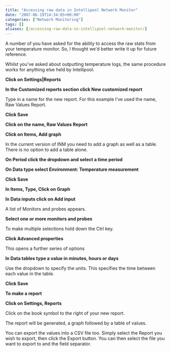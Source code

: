 ```yaml
---
title: "Accessing raw data in Intellipool Network Monitor"
date: "2007-06-19T14:34:05+00:00"
categories: ["Network Monitoring"]
tags: []
aliases: [/accessing-raw-data-in-intellipool-network-monitor/]
---
```


A number of you have asked for the ability to access the raw stats from your temperature monitor. So, I thought we'd better write it up for future reference.

Whilst you've asked about outputting temperature logs, the same procedure works for anything else held by Intellipool.

<strong>Click on Settings|Reports</strong>

<strong>In the Customized reports section click New customized report</strong>

Type in a name for the new report. For this example I've used the name, Raw Values Report.

<strong>Click Save</strong>

<strong>Click on the name, Raw Values Report</strong>

<strong>Click on Items, Add graph</strong>

In the current version of INM you need to add a graph as well as a table. There is no option to add a table alone.

<strong>On Period click the dropdown and select a time period</strong>

<strong>On Data type select Environment: Temperature measurement</strong>

<strong>Click Save</strong>

<strong>In Items, Type, Click on Graph</strong>

<strong>In Data inputs click on Add input</strong>

A list of Monitors and probes appears.

<strong>Select one or more monitors and probes</strong>

To make multiple selections hold down the Ctrl key.

<strong>Click Advanced properties</strong>

This opens a further series of options

<strong>In Data tables type a value in minutes, hours or days</strong>

Use the dropdown to specify the units. This specifies the time between each value in the table.

<strong>Click Save</strong>

<strong>To make a report</strong>

<strong>Click on Settings, Reports</strong>

Click on the book symbol to the right of your new report.

The report will be generated, a graph followed by a table of values.

You can export the values into a CSV file too. Simply select the Report you wish to export, then click the Export button. You can then select the file you want to export to and the field separator.
